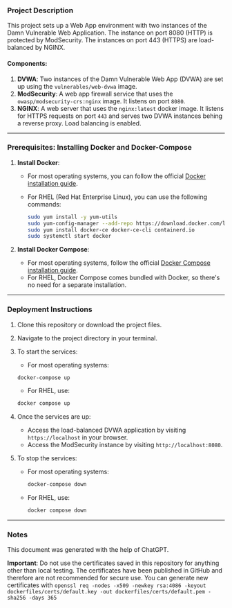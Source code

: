 ### Project Description
This project sets up a Web App environment with two instances of the Damn Vulnerable Web Application. The instance on port 8080 (HTTP) is protected by ModSecurity. The instances on port 443 (HTTPS) are load-balanced by NGINX. 

#### Components:
1. **DVWA**: Two instances of the Damn Vulnerable Web App (DVWA) are set up using the `vulnerables/web-dvwa` image. 
2. **ModSecurity**: A web app firewall service that uses the `owasp/modsecurity-crs:nginx` image. It listens on port `8080`. 
3. **NGINX**: A web server that uses the `nginx:latest` docker image. It listens for HTTPS requests on port `443` and serves two DVWA instances behing a reverse proxy. Load balancing is enabled. 

---

### Prerequisites: Installing Docker and Docker-Compose

1. **Install Docker**:
   - For most operating systems, you can follow the official [Docker installation guide](https://docs.docker.com/get-docker/).
   - For RHEL (Red Hat Enterprise Linux), you can use the following commands:

     ```bash
     sudo yum install -y yum-utils
     sudo yum-config-manager --add-repo https://download.docker.com/linux/centos/docker-ce.repo
     sudo yum install docker-ce docker-ce-cli containerd.io
     sudo systemctl start docker
     ```

2. **Install Docker Compose**:
   - For most operating systems, follow the official [Docker Compose installation guide](https://docs.docker.com/compose/install/).
   - For RHEL, Docker Compose comes bundled with Docker, so there's no need for a separate installation.

---

### Deployment Instructions

1. Clone this repository or download the project files.

2. Navigate to the project directory in your terminal.

3. To start the services:

    - For most operating systems:

    ```bash
    docker-compose up
    ```

    - For RHEL, use:

    ```bash
    docker compose up
    ```

4. Once the services are up:
   - Access the load-balanced DVWA application by visiting `https://localhost` in your browser.
   - Access the ModSecurity instance by visiting `http://localhost:8080`.

5. To stop the services:

   - For most operating systems:

     ```bash
     docker-compose down
     ```

   - For RHEL, use:

     ```bash
     docker compose down
     ```

---

### Notes

This document was generated with the help of ChatGPT. 

**Important**: Do not use the certificates saved in this repository for anything other than local testing. The certificates have been published in GitHub and therefore are not recommended for secure use. You can generate new certificates with 
```openssl req -nodes -x509 -newkey rsa:4086 -keyout dockerfiles/certs/default.key -out dockerfiles/certs/default.pem -sha256 -days 365```